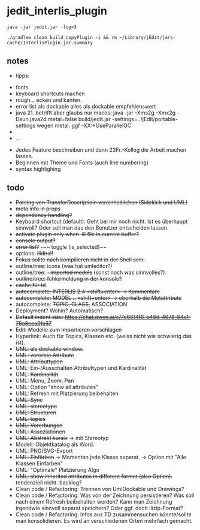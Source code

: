 # jedit_interlis_plugin

```
java -jar jedit.jar -log=3
```

```
./gradlew clean build copyPlugin -i && rm ~/Library/jEdit/jars-cache/InterlisPlugin.jar.summary
```

## notes

- tipps:
 * fonts
 * keyboard shortcuts machen
 * rough... ecken und kanten. 
 * error list als dockable alles als dockable empfehlenswert
 * java 21. betrifft aber glaubs nur macos: java -jar  -Xms2g -Xmx2g -Dsun.java2d.metal=false build/jedit.jar -settings=../jEdit/portable-settings wegen metal. ggf -XX:+UseParallelGC
 * 
 * ...

- Jedes Feature beschreiben und dann 23Fr.-Kolleg die Arbeit machen lassen.
- Beginnen mit Theme und Fonts (auch line numbering)
- syntax highlighing 



## todo

- ~~Parsing von TransferDescriptioin vereinheitlichen (Sidekick und UML)~~
- ~~meta info in props~~
- ~~dependency handling?~~
- Keyboard shortcut (default): Geht bei mir noch nicht. Ist es überhaupt sinnvoll? Oder soll man das den Benutzer entscheiden lassen.
- ~~activate plugin only when .ili file in current buffer?~~
- ~~console output?~~ 
- ~~error list?~~ 
-~~ toggle (is_selected)~~
- options: ~~ilidirs!!~~
- ~~Fokus sollte nach kompilieren nicht in der Shell sein.~~
- outline/tree: icons (was hat umleditor?)
- outline/tree: ~~~imported models~~ (sonst noch was sinnvolles?).
- ~~outline/tree: fehlermeldung in der konsole?~~
- ~~cache für td~~
- ~~autocomplete: INTERLIS 2.4 <shift+enter> -> Kommentare~~
- ~~autocomplete: MODEL .. <shift+enter> -> oberhalb die Metattribute~~
- autocomplete: ~~TOPIC, CLASS,~~ ASSOCIATION
- Deployment? Wohin? Automatisch?
- ~~Default indent size: https://chat.qwen.ai/c/7e6814f6-b48d-4678-84e1-78e8cea0fe37~~
- ~~Edit: Modelle zum Importieren vorschlagen~~ 
- Hyperlink: Auch für Topics, Klassen etc. (weiss nicht wie schwierig das ist).
- ~~UML: als dockable window.~~
- ~~UML: vererbte Attribute~~
- ~~UML: Attributtypen~~
- UML: Ein-/Ausschalten Attributtypen und Kardinalität
- UML: ~~Kardinalität~~
- UML: Menu, ~~Zoom, Pan~~
- UML: Option "show all attributes"
- UML: Refresh mit Platzierung beibehalten
- ~~UML: Sync~~
- ~~UML: stereotype~~
- ~~UML: Strukturen~~
- ~~UML: topics~~
- ~~UML: Vererbungen~~
- ~~UML: Assoziationen~~
- ~~UML: Abstrakt kursiv~~ -> mit Stereotyp
- Modell: Objektkatalog als Word.
- UML: PNG/SVG-Export
- ~~UML: Einfärben~~ -> Momentan jede Klasse separat. -> Option mit "Alle Klassen Einfärben"
- UML: "Optimale" Platzierung Algo
- ~~UML: show inherited attributes in different format (also Option).~~ tendenziell nicht. backlog?
- Clean code / Refactoring: Trennen von UmlDockable und Drawings?
- Clean code / Refactoring: Was von der Zeichnung persistieren? Was soll nach einem Refresh beibehalten werden? Kann man Zeichnung 
irgendwie sinnvoll separat speichern? Oder ggf. doch ilizip-Format?
- Clean code / Refactoring: Infos aus TD zusammensuchen könnte/sollte man konsolidieren. Es wird an verschiedenen Orten mehrfach gemacht.